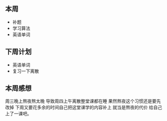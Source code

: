 ﻿## 本周

- 补题
- 学习算法
- 英语单词

## 下周计划

- 英语单词
- 复习一下离散

## 本周感想
周三晚上熬夜熬太晚 导致周四上午离散整堂课都在睡 果然熬夜这个习惯还是要先改掉 下周又要花多余的时间自己把这堂课学的内容补上 就当是熬夜的代价 给自己上了一课吧。
